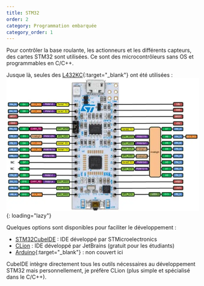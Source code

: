 ```yaml
---
title: STM32
order: 2
category: Programmation embarquée
category_order: 1
---
```


Pour contrôler la base roulante, les actionneurs et les différents capteurs, des cartes STM32 sont utilisées.
Ce sont des microcontrôleurs sans OS et programmables en C/C++.

Jusque là, seules des [L432KC](https://os.mbed.com/platforms/ST-Nucleo-L432KC/){:target="_blank"} ont été utilisées :
![L432KC](/images/components/L432KC.webp){: loading="lazy"}

Quelques options sont disponibles pour faciliter le développement :
- [STM32CubeIDE](../cubeIDE) : IDE développé par STMicroelectronics
- [CLion](../clion) : IDE développé par JetBrains (gratuit pour les étudiants)
- [Arduino](https://github.com/stm32duino/Arduino_Core_STM32#readme){:target="_blank"} : non couvert ici

CubeIDE intègre directement tous les outils nécessaires au développement STM32 mais personnellement, je préfère CLion (plus simple et spécialisé dans le C/C++).